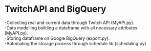 # TwitchAPI and BigQuery

-Collecting real and current data through Twitch API (MyAPI.py). <br/>
-Data modelling building a dataframe with all necessary attributes (MyAPI.py).<br/>
-Storing dataframe on Google BigQuery (export.py).<br/>
-Automating the storage process through schedule lib (scheduling.py)<br/>
